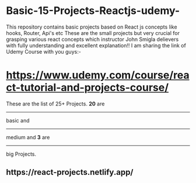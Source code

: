 # Basic-15-Projects-Reactjs-udemy-
This repository contains basic projects based on React js concepts like hooks, Router, Api's etc
These are the small projects but very crucial for grasping various react concepts which instructor John Smigla delievers with fully understanding and excellent explanation!!
I am sharing the link of Udemy Course with you guys:-<h1> https://www.udemy.com/course/react-tutorial-and-projects-course/</h1>

These are the list of 25+ Projects. <b>20</b> are <hr>basic</hr> and <hr>medium</hr> and <b>3</b> are <hr>big Projects</hr>.
<br/>
<h2>https://react-projects.netlify.app/</h2>

